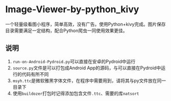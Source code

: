 # Image-Viewer-by-python_kivy
一个轻量级看图小程序，简单高效，没有广告。使用Python+kivy完成。图片保存目录需要满足一定结构，配合Python爬虫一同使用效果更佳。

## 说明

1. `run-on-Android-Pydroid.py`可以直接在安卓的Pydroid中运行
2. `source.py`文件是可以打包成Android App的源码，与可以直接在Pydroid中运行的代码有所不同
3. `msyh.ttc`是微软雅黑字体文件，在程序中需要用到，请将其与py文件放在同一目录下
4. 使用`buildozer`打包时记得添加包含文件`.ttc`、需要的库`natsort`
